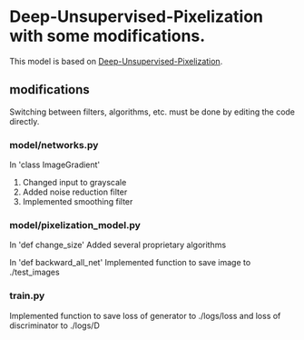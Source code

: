 # Deep-Unsupervised-Pixelization with some modifications.
This model is based on [Deep-Unsupervised-Pixelization](https://github.com/csqiangwen/Deep-Unsupervised-Pixelization).
## modifications
Switching between filters, algorithms, etc. must be done by editing the code directly.
### model/networks.py
In 'class ImageGradient'
1. Changed input to grayscale
2. Added noise reduction filter
3. Implemented smoothing filter

### model/pixelization_model.py
In 'def change_size'
Added several proprietary algorithms

In 'def backward_all_net'
Implemented function to save image to ./test_images

### train.py
Implemented function to save loss of generator to ./logs/loss and loss of discriminator to ./logs/D

